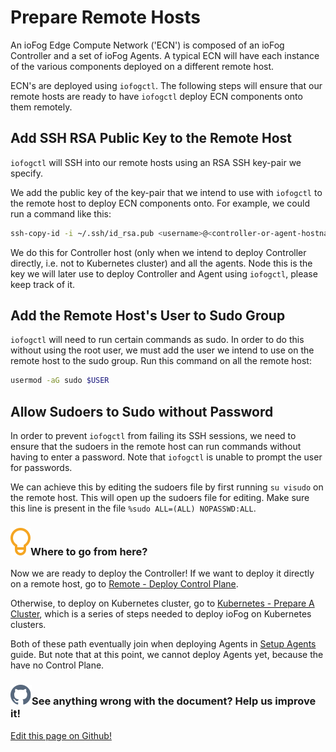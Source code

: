 # Prepare Remote Hosts

An ioFog Edge Compute Network ('ECN') is composed of an ioFog Controller and a set of ioFog Agents. A typical ECN will have each instance of the various components deployed on a different remote host.

ECN's are deployed using `iofogctl`. The following steps will ensure that our remote hosts are ready to have `iofogctl` deploy ECN components onto them remotely.

## Add SSH RSA Public Key to the Remote Host

`iofogctl` will SSH into our remote hosts using an RSA SSH key-pair we specify.

We add the public key of the key-pair that we intend to use with `iofogctl` to the remote host to deploy ECN components onto. For example, we could run a command like this:

```bash
ssh-copy-id -i ~/.ssh/id_rsa.pub <username>@<controller-or-agent-hostname>
```

We do this for Controller host (only when we intend to deploy Controller directly, i.e. not to Kubernetes cluster) and all the agents. Node this is the key we will later use to deploy Controller and Agent using `iofogctl`, please keep track of it.

## Add the Remote Host's User to Sudo Group

`iofogctl` will need to run certain commands as sudo. In order to do this without using the root user, we must add the user we intend to use on the remote host to the sudo group. Run this command on all the remote host:

```bash
usermod -aG sudo $USER
```

## Allow Sudoers to Sudo without Password

In order to prevent `iofogctl` from failing its SSH sessions, we need to ensure that the sudoers in the remote host can run commands without having to enter a password. Note that `iofogctl` is unable to prompt the user for passwords.

We can achieve this by editing the sudoers file by first running `su visudo` on the remote host. This will open up the sudoers file for editing. Make sure this line is present in the file `%sudo ALL=(ALL) NOPASSWD:ALL`.

<aside class="notifications tip">
  <h3><img src="/images/icos/ico-tip.svg" alt="">Where to go from here?</h3>
  <p>Now we are ready to deploy the Controller! If we want to deploy it directly on a remote host, go to <a href="./remote-control-plane.html">Remote - Deploy Control Plane</a>.</p>
  
  <p>Otherwise, to deploy on Kubernetes cluster, go to <a href="./kubernetes-prepare-cluster.html">Kubernetes - Prepare A Cluster</a>, which is a series of steps needed to deploy ioFog on Kubernetes clusters.</p>
  
  <p>Both of these path eventually join when deploying Agents in <a href="setup-your-agents.html">Setup Agents</a> guide. But note that at this point, we cannot deploy Agents yet, because the have no Control Plane.</p>
</aside>

<aside class="notifications contribute">
  <h3><img src="/images/icos/ico-github.svg" alt="">See anything wrong with the document? Help us improve it!</h3>
  <a href="https://github.com/eclipse-iofog/iofog.org/edit/develop/content/docs/2.1/platform-deployment/prepare-your-remote-hosts.md"
    target="_blank">
    <p>Edit this page on Github!</p>
  </a>
</aside>
